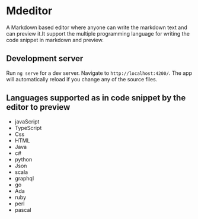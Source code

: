 # Mdeditor

A Markdown based editor where anyone can write the markdown text and can preview it.It support the multiple programming language for writing the code snippet in markdown and preview. 

## Development server

Run `ng serve` for a dev server. Navigate to `http://localhost:4200/`. The app will automatically reload if you change any of the source files.


## Languages supported as in code snippet by the editor to preview

- javaScript
- TypeScript
- Css
- HTML
- Java
- c#
- python
- Json
- scala
- graphql
- go
- Ada
- ruby
- perl
- pascal
